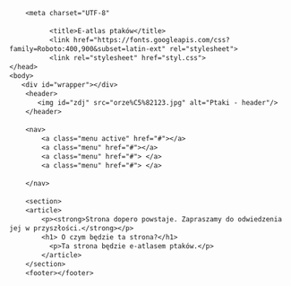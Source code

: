 <!DOCTYPE html>
<html lang="pl">
    <head>
    
        <meta charset="UTF-8"
              
              <title>E-atlas ptaków</title>
              <link href="https://fonts.googleapis.com/css?family=Roboto:400,900&subset=latin-ext" rel="stylesheet">
              <link rel="stylesheet" href="styl.css">
    </head>
    <body>
       <div id="wrapper"></div>
        <header>
           <img id="zdj" src="orze%C5%82123.jpg" alt="Ptaki - header"/> 
        </header>
        
        <nav>
            <a class="menu active" href="#"></a>
            <a class="menu" href="#"></a>
            <a class="menu" href="#"> </a>
            <a class="menu" href="#"> </a>
        
        </nav>
        
        <section>
        <article>
            <p><strong>Strona dopero powstaje. Zapraszamy do odwiedzenia jej w przyszłości.</strong></p>
            <h1> O czym będzie ta strona?</h1>
              <p>Ta strona będzie e-atlasem ptaków.</p>
            </article>
        </section>
        <footer></footer>
</body> 
</html>
